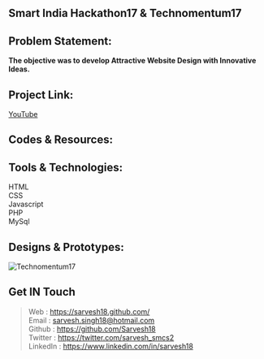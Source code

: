 Smart India Hackathon17 & Technomentum17
----------------------------------------
Problem Statement:
------------------
**The objective was to develop Attractive Website Design with Innovative Ideas.**


Project Link:
-------------
[YouTube](https://www.youtube.com/watch?v=vMwGhtjUtv8)


Codes & Resources:
------------------


Tools & Technologies:
---------------------
HTML <br>
CSS <br>
Javascript <br>
PHP <br>
MySql <br>


Designs & Prototypes:
---------------------
![Technomentum17](https://github.com/Sarvesh18/WebApp/blob/master/AICTE%20(SmartIndiaHackathon17%20%26%20Technomentum17)/Technomentum17.jpg)


Get IN Touch
------------
>Web : https://sarvesh18.github.com/ <br>
>Email : sarvesh.singh18@hotmail.com <br/>
>Github : https://github.com/Sarvesh18 <br/>
>Twitter : https://twitter.com/sarvesh_smcs2 <br/>
>LinkedIn : https://www.linkedin.com/in/sarvesh18 <br/>
